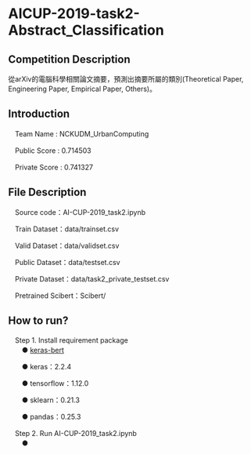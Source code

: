 # AICUP-2019-task2-Abstract_Classification
## Competition Description
從arXiv的電腦科學相關論文摘要，預測出摘要所屬的類別(Theoretical Paper, Engineering Paper, Empirical Paper, Others)。
## Introduction
　Team Name : NCKUDM_UrbanComputing  
  
　Public Score : 0.714503  
  
　Private Score : 0.741327 	
## File Description
　Source code：AI-CUP-2019_task2.ipynb  
   
　Train Dataset：data/trainset.csv  
    
　Valid Dataset：data/validset.csv  
   
　Public Dataset：data/testset.csv  
   
　Private Dataset：data/task2_private_testset.csv  
   
　Pretrained Scibert：Scibert/  
## How to run?
　Step 1. Install requirement package  
　　●  [keras-bert](https://github.com/CyberZHG/keras-bert)  
    
　　●  keras：2.2.4  
    
　　●  tensorflow：1.12.0  
    
　　●  sklearn：0.21.3  
    
　　●  pandas：0.25.3  
    
　Step 2. Run AI-CUP-2019_task2.ipynb  
　　●  
